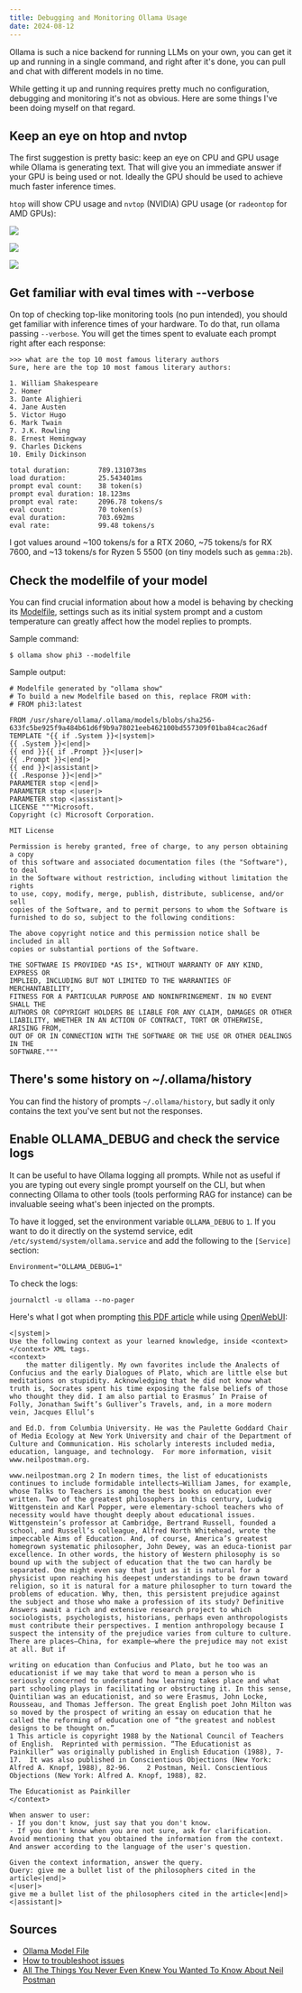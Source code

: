 ```yaml
---
title: Debugging and Monitoring Ollama Usage
date: 2024-08-12
---
```


Ollama is such a nice backend for running LLMs on your own, you can get it up and running in a single command, and
right after it's done, you can pull and chat with different models in no time.

While getting it up and running requires pretty much no configuration, debugging and monitoring it's not as obvious. 
Here are some things I've been doing myself on that regard.

## Keep an eye on htop and nvtop

The first suggestion is pretty basic: keep an eye on CPU and GPU usage while Ollama is generating text. That will give
you an immediate answer if your GPU is being used or not. Ideally the GPU should be used to achieve much faster
inference times.

`htop` will show CPU usage and `nvtop` (NVIDIA) GPU usage (or `radeontop` for AMD GPUs):

![](/images/debugging-and-monitoring-ollama-usage/htop.png)

![](/images/debugging-and-monitoring-ollama-usage/nvtop.png)

![](/images/debugging-and-monitoring-ollama-usage/radeontop.png)

## Get familiar with eval times with \--verbose

On top of checking top-like monitoring tools (no pun intended), you should get familiar with inference times of your
hardware.  To do that, run ollama passing `--verbose`. You will get the times spent to evaluate each prompt right after
each response:

```
>>> what are the top 10 most famous literary authors
Sure, here are the top 10 most famous literary authors:

1. William Shakespeare
2. Homer
3. Dante Alighieri
4. Jane Austen
5. Victor Hugo
6. Mark Twain
7. J.K. Rowling
8. Ernest Hemingway
9. Charles Dickens
10. Emily Dickinson

total duration:       789.131073ms
load duration:        25.543401ms
prompt eval count:    38 token(s)
prompt eval duration: 18.123ms
prompt eval rate:     2096.78 tokens/s
eval count:           70 token(s)
eval duration:        703.692ms
eval rate:            99.48 tokens/s
```

I got values around ~100 tokens/s for a RTX 2060, ~75 tokens/s for RX 7600, and ~13 tokens/s for Ryzen 5 5500 (on tiny
models such as `gemma:2b`).

## Check the modelfile of your model

You can find crucial information about how a model is behaving by checking its [Modelfile](https://github.com/ollama/ollama/blob/main/docs/modelfile.md),
settings such as its initial system prompt and a custom temperature can greatly affect how the model replies to prompts.


Sample command:

```
$ ollama show phi3 --modelfile
```

Sample output:

```
# Modelfile generated by "ollama show"
# To build a new Modelfile based on this, replace FROM with:
# FROM phi3:latest

FROM /usr/share/ollama/.ollama/models/blobs/sha256-633fc5be925f9a484b61d6f9b9a78021eeb462100bd557309f01ba84cac26adf
TEMPLATE "{{ if .System }}<|system|>
{{ .System }}<|end|>
{{ end }}{{ if .Prompt }}<|user|>
{{ .Prompt }}<|end|>
{{ end }}<|assistant|>
{{ .Response }}<|end|>"
PARAMETER stop <|end|>
PARAMETER stop <|user|>
PARAMETER stop <|assistant|>
LICENSE """Microsoft.
Copyright (c) Microsoft Corporation.

MIT License

Permission is hereby granted, free of charge, to any person obtaining a copy
of this software and associated documentation files (the "Software"), to deal
in the Software without restriction, including without limitation the rights
to use, copy, modify, merge, publish, distribute, sublicense, and/or sell
copies of the Software, and to permit persons to whom the Software is
furnished to do so, subject to the following conditions:

The above copyright notice and this permission notice shall be included in all
copies or substantial portions of the Software.

THE SOFTWARE IS PROVIDED *AS IS*, WITHOUT WARRANTY OF ANY KIND, EXPRESS OR
IMPLIED, INCLUDING BUT NOT LIMITED TO THE WARRANTIES OF MERCHANTABILITY,
FITNESS FOR A PARTICULAR PURPOSE AND NONINFRINGEMENT. IN NO EVENT SHALL THE
AUTHORS OR COPYRIGHT HOLDERS BE LIABLE FOR ANY CLAIM, DAMAGES OR OTHER
LIABILITY, WHETHER IN AN ACTION OF CONTRACT, TORT OR OTHERWISE, ARISING FROM,
OUT OF OR IN CONNECTION WITH THE SOFTWARE OR THE USE OR OTHER DEALINGS IN THE
SOFTWARE."""
```

## There's some history on ~/.ollama/history

You can find the history of prompts `~/.ollama/history`, but sadly it only contains the text you've sent but not the
responses.

## Enable OLLAMA_DEBUG and check the service logs

It can be useful to have Ollama logging all prompts. While not as useful if you are typing out every single prompt
yourself on the CLI, but when connecting Ollama to other tools (tools performing RAG for instance) can be invaluable
seeing what's been injected on the prompts.

To have it logged, set the environment variable `OLLAMA_DEBUG` to `1`. If you want to do it directly on the systemd
service, edit `/etc/systemd/system/ollama.service` and add the following to the `[Service]` section:

```
Environment="OLLAMA_DEBUG=1"
```

To check the logs:

```
journalctl -u ollama --no-pager
```

Here's what I got when prompting [this PDF article](https://neilpostman.org/articles/Postman-TheEducationistAsPainkiller.pdf) while using [OpenWebUI](https://openwebui.com/):

```
<|system|>
Use the following context as your learned knowledge, inside <context></context> XML tags.
<context>
    the matter diligently. My own favorites include the Analects of Confucius and the early Dialogues of Plato, which are little else but meditations on stupidity. Acknowledging that he did not know what truth is, Socrates spent his time exposing the false beliefs of those who thought they did. I am also partial to Erasmus’ In Praise of Folly, Jonathan Swift’s Gulliver’s Travels, and, in a more modern vein, Jacques Ellul’s

and Ed.D. from Columbia University. He was the Paulette Goddard Chair of Media Ecology at New York University and chair of the Department of Culture and Communication. His scholarly interests included media, education, language, and technology.  For more information, visit www.neilpostman.org.

www.neilpostman.org 2 In modern times, the list of educationists continues to include formidable intellects—William James, for example, whose Talks to Teachers is among the best books on education ever written. Two of the greatest philosophers in this century, Ludwig Wittgenstein and Karl Popper, were elementary-school teachers who of necessity would have thought deeply about educational issues. Wittgenstein’s professor at Cambridge, Bertrand Russell, founded a school, and Russell’s colleague, Alfred North Whitehead, wrote the impeccable Aims of Education. And, of course, America’s greatest homegrown systematic philosopher, John Dewey, was an educa-tionist par excellence. In other words, the history of Western philosophy is so bound up with the subject of education that the two can hardly be separated. One might even say that just as it is natural for a physicist upon reaching his deepest understandings to be drawn toward religion, so it is natural for a mature philosopher to turn toward the problems of education. Why, then, this persistent prejudice against the subject and those who make a profession of its study? Definitive Answers await a rich and extensive research project to which sociologists, psychologists, historians, perhaps even anthropologists must contribute their perspectives. I mention anthropology because I suspect the intensity of the prejudice varies from culture to culture. There are places—China, for example—where the prejudice may not exist at all. But if

writing on education than Confucius and Plato, but he too was an educationist if we may take that word to mean a person who is seriously concerned to understand how learning takes place and what part schooling plays in facilitating or obstructing it. In this sense, Quintilian was an educationist, and so were Erasmus, John Locke, Rousseau, and Thomas Jefferson. The great English poet John Milton was so moved by the prospect of writing an essay on education that he called the reforming of education one of “the greatest and noblest designs to be thought on.”                                                    1 This article is copyright 1988 by the National Council of Teachers of English.  Reprinted with permission. “The Educationist as Painkiller” was originally published in English Education (1988), 7-17.  It was also published in Conscientious Objections (New York: Alfred A. Knopf, 1988), 82-96.    2 Postman, Neil. Conscientious Objections (New York: Alfred A. Knopf, 1988), 82.

The Educationist as Painkiller
</context>

When answer to user:
- If you don't know, just say that you don't know.
- If you don't know when you are not sure, ask for clarification.
Avoid mentioning that you obtained the information from the context.
And answer according to the language of the user's question.

Given the context information, answer the query.
Query: give me a bullet list of the philosophers cited in the article<|end|>
<|user|>
give me a bullet list of the philosophers cited in the article<|end|>
<|assistant|>
```

## Sources

- [Ollama Model File](https://github.com/ollama/ollama/blob/main/docs/modelfile.md)
- [How to troubleshoot issues](https://github.com/ollama/ollama/blob/main/docs/troubleshooting.md)
- [All The Things You Never Even Knew You Wanted To Know About Neil Postman](https://neilpostman.org/#articles)

